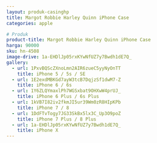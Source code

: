 ```yaml
---
layout: produk-casinghp
title: Margot Robbie Harley Quinn iPhone Case
categories: apple

# Produk
product-title: Margot Robbie Harley Quinn iPhone Case
harga: 90000
sku: hn-4508
image-drive: 1a-EHDlJp05rxKYwNfUZ7y7Bwdh1dE7Q_
gallery:
  - url: 1PxvBQScZXnoLmn2AIR6zueC5yyNyOnTT
    title: iPhone 5 / 5s / SE
  - url: 1E2exdMBKGd7ayW3tcB7DqjzSf1dwM7-Z
    title: iPhone 6 / 6s
  - url: 1Y6ZLQYmaxlPh7WGSxbat9OHXwW4prUJ_
    title: iPhone 6 Plus / 6s Plus
  - url: 1kVB7I82iv2fkmJI5ur39Wm0zR8HIpKPb
    title: iPhone 7 / 8
  - url: 1DdFTvTogy7JG33SkBx5lx3C_Up3O9poZ
    title: iPhone 7 Plus / 8 Plus
  - url: 1a-EHDlJp05rxKYwNfUZ7y7Bwdh1dE7Q_
    title: iPhone X
---
```

